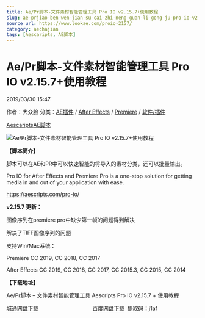 ```yaml
---
title: Ae/Pr脚本-文件素材智能管理工具 Pro IO v2.15.7+使用教程
slug: ae-prjiao-ben-wen-jian-su-cai-zhi-neng-guan-li-gong-ju-pro-io-v2-15-7-shi-yong-jiao-cheng
source_url: https://www.lookae.com/proio-2157/
category: aechajian
tags: [Aescaripts, AE脚本]
---
```

# Ae/Pr脚本-文件素材智能管理工具 Pro IO v2.15.7+使用教程

2019/03/30 15:47

作者：大众脸
分类：[AE插件](https://www.lookae.com/after-effects/aechajian/) / [After Effects](https://www.lookae.com/after-effects/) / [Premiere](https://www.lookae.com/qitarjcj/premierezy/) / [软件/插件](https://www.lookae.com/qitarjcj/)

[Aescaripts](https://www.lookae.com/tag/aescaripts/)[AE脚本](https://www.lookae.com/tag/ae%e8%84%9a%e6%9c%ac/)

![Ae/Pr脚本-文件素材智能管理工具 Pro IO v2.15.7+使用教程](https://www.lookae.com/wp-content/uploads/2019/02/Pro-IO-.jpg "Ae/Pr脚本-文件素材智能管理工具 Pro IO v2.15.7+使用教程-LookAE.com")

**【脚本简介】**

脚本可以在AE和PR中可以快速智能的将导入的素材分类，还可以批量输出。

Pro IO for After Effects and Premiere Pro is a one-stop solution for getting media in and out of your application with ease.

https://aescripts.com/pro-io/

**v2.15.7 更新：**

图像序列在premiere pro中缺少第一帧的问题得到解决

解决了TIFF图像序列的问题

支持Win/Mac系统：

Premiere CC 2019, CC 2018, CC 2017

After Effects CC 2019, CC 2018, CC 2017, CC 2015.3, CC 2015, CC 2014

**【下载地址】**

Ae/Pr脚本 – 文件素材智能管理工具 Aescripts Pro IO v2.15.7 + 使用教程

[城通网盘下载](https://lookae.ctfile.com/fs/680462-357524550)                                    [百度网盘下载](https://pan.baidu.com/s/1sdjYzBfTWmKXsBamxexzFg)  提取码：j1af
